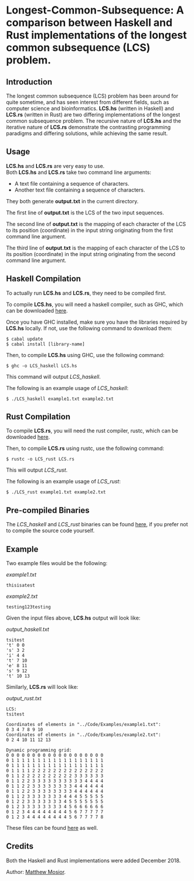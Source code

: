 # Longest-Common-Subsequence: A comparison between Haskell and Rust implementations of the longest common subsequence (LCS) problem.

## Introduction

The longest common subsequence (LCS) problem has been around for quite sometime, and has seen interest from different fields, such as computer science and bioinformatics.  **LCS.hs** (written in Haskell) and **LCS.rs** (written in Rust) are two differing implementations of the longest common subsequence problem.  The recursive nature of **LCS.hs** and the iterative nature of **LCS.rs** demonstrate the contrasting programming paradigms and differing solutions, while achieving the same result.

## Usage

**LCS.hs** and **LCS.rs** are very easy to use.  
Both **LCS.hs** and **LCS.rs** take two command line arguments: 
- A text file containing a sequence of characters.
- Another text file containing a sequence of characters.

They both generate **output.txt** in the current directory.

The first line of **output.txt** is the LCS of the two input sequences.

The second line of **output.txt** is the mapping of each character of the LCS to its position (coordinate) in the input string originating from the first command line argument.

The third line of **output.txt** is the mapping of each character of the LCS to its position (coordinate) in the input string originating from the second command line argument.

## Haskell Compilation

To actually run **LCS.hs** and **LCS.rs**, they need to be compiled first.

To compile **LCS.hs**, you will need a haskell compiler, such as GHC, which can be downloaded [here](https://www.haskell.org/downloads).

Once you have GHC installed, make sure you have the libraries required by **LCS.hs** locally.  If not, use the following command to download them:

```
$ cabal update
$ cabal install [library-name]
```

Then, to compile **LCS.hs** using GHC, use the following command:

```
$ ghc -o LCS_haskell LCS.hs
```

This command will output _LCS_haskell_.

The following is an example usage of _LCS_haskell_:

```
$ ./LCS_haskell example1.txt example2.txt
```

## Rust Compilation

To compile **LCS.rs**, you will need the rust compiler, rustc, which can be downloaded [here](https://www.rust-lang.org/learn/get-started).

Then, to compile **LCS.rs** using rustc, use the following command:

```
$ rustc -o LCS_rust LCS.rs
```

This will output _LCS_rust_.

The following is an example usage of _LCS_rust_:

```
$ ./LCS_rust example1.txt example2.txt
```

## Pre-compiled Binaries

The _LCS_haskell_ and _LCS_rust_ binaries can be found [here](https://github.com/Matthew-Mosior/Longest-Common-Subsequence/tree/master/bin), if you prefer not to compile the source code yourself.

## Example

Two example files would be the following:

_example1.txt_

```
thisisatest
```

_example2.txt_

```
testing123testing
```

Given the input files above, **LCS.hs** output will look like:

_output_haskell.txt_

```
tsitest  
't' 0 0  
's' 3 2  
'i' 4 4  
't' 7 10 
'e' 8 11 
's' 9 12 
't' 10 13
```

Similarly, **LCS.rs** will look like:

_output_rust.txt_

```
LCS:
tsitest

Coordinates of elements in "../Code/Examples/example1.txt":
0 3 4 7 8 9 10 
Coordinates of elements in "../Code/Examples/example2.txt":
0 2 4 10 11 12 13 

Dynamic programming grid:
0 0 0 0 0 0 0 0 0 0 0 0 0 0 0 0 0 0 0 
0 1 1 1 1 1 1 1 1 1 1 1 1 1 1 1 1 1 1 
0 1 1 1 1 1 1 1 1 1 1 1 1 1 1 1 1 1 1 
0 1 1 1 1 2 2 2 2 2 2 2 2 2 2 2 2 2 2 
0 1 1 2 2 2 2 2 2 2 2 2 2 3 3 3 3 3 3 
0 1 1 2 2 3 3 3 3 3 3 3 3 3 3 4 4 4 4 
0 1 1 2 2 3 3 3 3 3 3 3 3 4 4 4 4 4 4 
0 1 1 2 2 3 3 3 3 3 3 3 3 4 4 4 4 4 4 
0 1 1 2 3 3 3 3 3 3 3 4 4 4 5 5 5 5 5 
0 1 2 2 3 3 3 3 3 3 3 4 5 5 5 5 5 5 5 
0 1 2 3 3 3 3 3 3 3 3 4 5 6 6 6 6 6 6 
0 1 2 3 4 4 4 4 4 4 4 4 5 6 7 7 7 7 7 
0 1 2 3 4 4 4 4 4 4 4 4 5 6 7 7 7 7 8 
```

These files can be found [here](https://github.com/Matthew-Mosior/Longest-Common-Subsequence/tree/master/examples) as well.

## Credits

Both the Haskell and Rust implementations were added December 2018.

Author: [Matthew Mosior](https://github.com/Matthew-Mosior).

